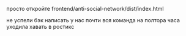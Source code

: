 просто откройте frontend/anti-social-network/dist/index.html

не успели бэк написать
у нас почти вся команда на полтора часа уходила хавать в ростикс